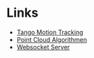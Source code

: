 # Links

* [Tango Motion Tracking](https://developers.google.com/tango/apis/java/java-motion-tracking)
* [Point Cloud Algorithmen](http://pointclouds.org/documentation/)
* [Websocket Server](http://tootallnate.github.io/Java-WebSocket/)